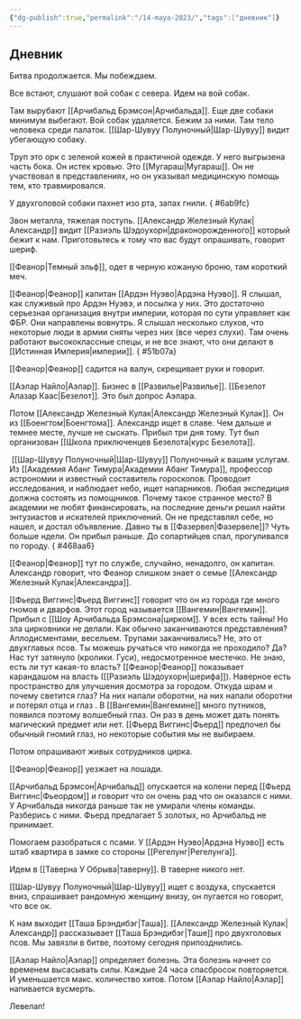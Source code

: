 ```yaml
---
{"dg-publish":true,"permalink":"/14-maya-2023/","tags":["дневник"]}
---
```



## Дневник
Битва продолжается. Мы побеждаем.

Все встают, слушают вой собак с севера. Идем на вой собак.

Там вырубают [[Арчибальд Брэмсон\|Арчибальда]]. Еще две собаки минимум выбегают. Вой собак удаляется. Бежим за ними. Там тело человека среди палаток. [[Шар-Шувуу Полуночный\|Шар-Шувуу]] видит убегающую собаку.

Труп это орк с зеленой кожей в практичной одежде. У него выгрызена часть бока. Он истек кровью. Это [[Мугараш\|Мугараш]]. Он не участвовал в представлениях, но он указывал медицинскую помощь тем, кто травмировался.

У двухголовой собаки пахнет изо рта, запах гнили.
{ #6ab9fc}


Звон металла, тяжелая поступь. [[Александр Железный Кулак\|Александр]] видит [[Разиэль Шэдоухорн\|драконорожденного]] который бежит к нам. Приготовьтесь к тому что вас будут опрашивать, говорит шериф.

[[Феанор\|Темный эльф]], одет в черную кожаную броню, там короткий меч.

[[Феанор\|Феанор]] капитан [[Ардэн Нуэво\|Ардэна Нуэво]]. Я слышал, как служивый про Ардэн Нуэвэ, и посылка у них. Это достаточно серьезная организация внутри империи, которая по сути управляет как ФБР. Они направлены вовнутрь. Я слышал несколько слухов, что некоторые люди в армии сняты через них (все через слухи). Там очень работают высококлассные спецы, и не все знают, что они делают в [[Истинная Империя\|империи]].
{ #51b07a}


[[Феанор\|Феанор]] садится на валун, скрещивает руки и говорит.

[[Аэлар Найло\|Аэлар]]. Бизнес в [[Развилье\|Развилье]]. [[Безелот Алазар Каас\|Безелот]]. Это был допрос Аэлара.

Потом [[Александр Железный Кулак\|Александр Железный Кулак]]. Он из [[Боенгтом\|Боенгтома]]. Александр ищет в славе. Чем дальше и темнее месте, лучше не сыскать. Прибыл три дня тому. Тут был организован [[Школа приключенцев Безелота\|курс Безелота]].

 [[Шар-Шувуу Полуночный\|Шар-Шувуу]] Полуночный к вашим услугам. Из [[Академия Абанг Тимура\|Академии Абанг Тимура]], профессор астрономии и известный составитель гороскопов. Проводоит исследования, и наблюдает небо, ищет напарников. Любая экспедиция должна состоять из помощников. Почему такое странное место? В академии не любят финансировать, на последние деньги решил найти энтузиастов и искателей приключений. Он не представлял себе, но нашел, и достал объявление. Давно ты в [[Фазервел\|Фазервеле]]? Чуть больше ндели. Он прибыл раньше. До сопартийцев спал, прогуливался по городу.
{ #468aa6}


[[Феанор\|Феанор]] тут по службе, случайно, ненадолго, он капитан. Александр говорит, что Феанор слишком знает о семье [[Александр Железный Кулак\|Александра]].

[[Фьерд Виггинс\|Фьерд Виггинс]] говорит что он из города где много гномов и дварфов. Этот город называется [[Вангемин\|Вангемин]]. Прибыл с [[Шоу Арчибальда Брэмсона\|цирком]]. У всех есть тайны! Но зла цирковники не делали. Как обычно заканчиваются представления? Аплодисментами, весельем. Трупами заканчивались? Не, это от двухглавых псов. Ты можешь ручаться что никогда не проходило? Да? Нас тут затянуло (кролики. Гуси), недосмотренное местечко. Не знаю, есть ли тут какая-то власть? [[Феанор\|Феанор]] показывает карандашом на власть ([[Разиэль Шэдоухорн\|шерифа]]). Наверное есть пространство для улучшения досмотра за городом. Откуда шрам и почему светится глаз? На них напали оборотни, на них напали оборотни и потерял отца и глаз . В [[Вангемин\|Вангемине]] много путников, появился поэтому волшебный глаз. Он раз в день может дать понять магический предмет или нет. [[Фьерд Виггинс\|Фьерд]] предпочел бы обычный гномий глаз, но некоторые события мы не выбираем.

Потом опрашивают живых сотрудников цирка.

[[Феанор\|Феанор]] уезжает на лошади.

[[Арчибальд Брэмсон\|Арчибальд]] опускается на колени перед [[Фьерд Виггинс\|Фьеордом]] и говорит что он очень рад что он оказался с ними. У Арчибальда никогда раньше так не умирали члены команды. Разберись с ними. Фьерд предлагает 5 золотых, но Арчибальд не принимает.

Помогаем разобраться с псами. У [[Ардэн Нуэво\|Ардэна Нуэво]] есть штаб квартира в замке со стороны [[Регелунг\|Регелунга]].

Идем в [[Таверна У Обрыва\|таверну]]. В таверне никого нет.

[[Шар-Шувуу Полуночный\|Шар-Шувуу]] ищет с воздуха, спускается вниз, спрашивает рандомную женщину внизу, он пугается но говорит, что все ок.

К нам выходит [[Таша Брэндибэг\|Таша]]. [[Александр Железный Кулак\|Александр]] рассказывает [[Таша Брэндибэг\|Таше]] про двухголовых псов. Мы завязли в битве, поэтому сегодня припозднились.

[[Аэлар Найло\|Аэлар]] определяет болезнь. Эта болезнь начнет со временем высасывать силы. Каждые 24 часа спасбросок повторяется. И уменьшается макс. количество хитов. Потом [[Аэлар Найло\|Аэлар]] напивается вусмерть.

Левелап!